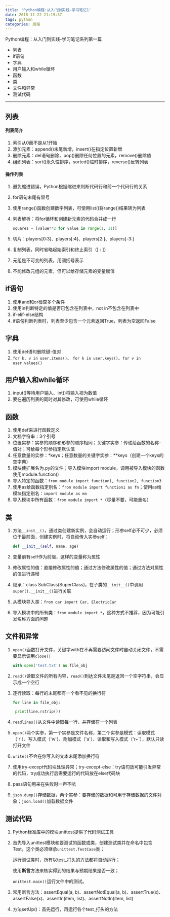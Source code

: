 ```yaml
---
title: 'Python编程:从入门到实践-学习笔记1'
date: 2018-11-22 21:19:37
tags: python
categories: 后端
---
```


Python编程：从入门到实践-学习笔记系列第一篇

* 列表
* if语句
* 字典
* 用户输入和while循环
* 函数
* 类
* 文件和异常
* 测试代码

------

<!-- more -->

## 列表

#### 列表简介

1. 索引从0而不是从1开始
2. 添加元素：append()末尾新增，insert()在指定位置新增
3. 删除元素：del语句删除，pop()删除任何位置的元素，remove()删除值
4. 组织列表：sort()永久性排序，sorted()临时排序，reverse()反转列表

#### 操作列表

1. 避免缩进错误，Python根据缩进来判断代码行和前一个代码行的关系

2. for语句末尾有冒号

3. 使用range()函数创建数字列表，可使用list()将range()结果转为列表

4. 列表解析：将for循环和创建新元素的代码合并成一行

   ```python
   squares = [value**2 for value in range(1, 11)]
   ```

5. 切片：players[0:3]、players[:4]、players[2:]、players[-3:]
6. 复制列表，同时省略起始索引和终止索引（[ : ]）
7. 元组是不可变的列表，用圆括号表示
8. 不能修改元组的元素，但可以给存储元素的变量赋值

## if语句

1. 使用and和or检查多个条件
2. 使用in判断特定的值是否已包含在列表中，not in不包含在列表中
3. if-elif-else结构
4. if语句判断列表时，列表至少包含一个元素返回True，列表为空返回False

## 字典

1. 使用del语句删除键-值对
2. `for k, v in user.items()`、 `for k in user.keys()`、`for v in user.values()`

## 用户输入和while循环

1. input()等待用户输入、int()将输入视为数值
2. 要在遍历列表的同时对其修改，可使用while循环

## 函数

1. 使用def来进行函数定义
2. 文档字符串：3个引号
3. 位置实参：实参的顺序和形参的顺序相同；关键字实参：传递给函数的名称-值对；可给每个形参指定默认值
4. 任意数量的实参：*keys；任意数量的关键字实参：**keys（创建一个keys的空字典）
5. 模块使扩展名为.py的文件；导入模块import module，调用被导入模块的函数使用module.function()
6. 导入特定的函数：`from module import function1, function2, function3`
7. 使用as给函数指定别名：`from module import function1 as fn`；使用as给模块指定别名：`import module as mn`
8. 导入模块中所有函数：`from module import *`（尽量不要，可能重名）

## 类

1. 方法`__init__()`，通过类创建新实例，会自动运行；形参self必不可少，必须位于最前面，创建实例时，将自动传入实参self：

   ```python
   def __init__(self, name, age)
   ```

2. 变量前有self作为前缀，这样的变量称为属性
3. 修改属性的值：直接修改属性的值；通过方法修改属性的值；通过方法对属性的值进行递增
4. 继承：class SubClass(SuperClass)，在子类的`__init__()`中调用`super().__init__()`进行关联
5. 从模块导入类：`from car import Car, ElectricCar`
6. 导入模块中的所有类：`from module import *`，这种方式不推荐，因为可能引发名称方面的问题

## 文件和异常

1. `open()`函数打开文件，关键字with在不再需要访问文件时自动关闭文件，不需要显示调用`close()`

   ```python
   with open('test.txt') as file_obj
   ```

2. `read()`读取文件的所有内容，`read()`到达文件末尾是返回一个空字符串，会显示成一个空行

3. 逐行读取：每行的末尾都有一个看不见的换行符

   ```python
   for line in file_obj:
   
   	print(line.rstrip())
   ```

4. `readlines()`从文件中读取每一行，并存储在一个列表
5. `open()`两个实参，第一个实参是文件名称，第二个实参是模式：读取模式（'r'）、写入模式（'w'）、附加模式（'a'）、读取和写入模式（'r+'），默认只读打开文件
6. `write()`不会在你写入的文本末尾添加换行符
7. 使用try-except代码块处理异常；try-except-else：try语句放可能引发异常的代码，try成功执行后需要运行的代码放在else代码块
8. pass语句用来在失败时一声不吭
9. `json.dump()`存储数据，两个实参：要存储的数据和可用于存储数据的文件对象；`json.load()`加载数据文件

## 测试代码

1. Python标准库中的模块unittest提供了代码测试工具

2. 首先导入unittest模块和要测试的函数或类，创建测试类并在命名中包含Test，这个类必须继承`unittest.TestCase`类；

   运行测试类时，所有以test_打头的方法都将自动运行；

   使用**断言**方法来核实得到的结果与预期结果是否一致；

   `unittest.main()`运行文件中的测试。

3. 常用断言方法：assertEqual(a, b)、assertNotEqual(a, b)、assertTrue(x)、assertFalse(x)、assertIn(item, list)、assertNotIn(item, list)

4. 方法setUp()：首先运行，再运行各个test_打头的方法
